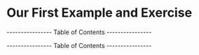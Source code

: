 # Our First Example and Exercise 

---------------- Table of Contents ---------------- 



---------------- Table of Contents ---------------- 
